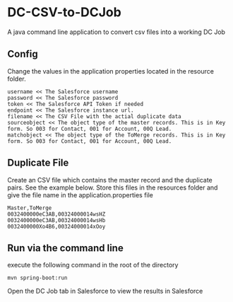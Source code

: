 # DC-CSV-to-DCJob
A java command line application to convert csv files into a working DC Job

## Config
Change the values in the application properties located in the resource folder.

```
username << The Salesforce username
password << The Salesforce password
token << The Salesforce API Token if needed
endpoint << The Salesforce instance url. 
filename << The CSV File with the actial duplicate data
sourceobject << The object type of the master records. This is in Key form. So 003 for Contact, 001 for Account, 00Q Lead. 
matchobject << The object type of the ToMerge records. This is in Key form. So 003 for Contact, 001 for Account, 00Q Lead.
```

## Duplicate File

Create an CSV file which contains the master record and the duplicate pairs. See the example below. Store this files in the resources folder and give the file name in the application.properties file

```
Master,ToMerge
0032400000eC3AB,00324000014wsHZ
0032400000eC3AB,00324000014wsHb
0032400000Xo4B6,00324000014xOoy
```

## Run via the command line

execute the following command in the root of the directory
```
mvn spring-boot:run
```

Open the DC Job tab in Salesforce to view the results in Salesforce
